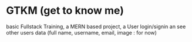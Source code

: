 # GTKM (get to know me)
basic Fullstack Training, a MERN based project, a User login/signin an see other users data (full name, username, email, image : for now)
